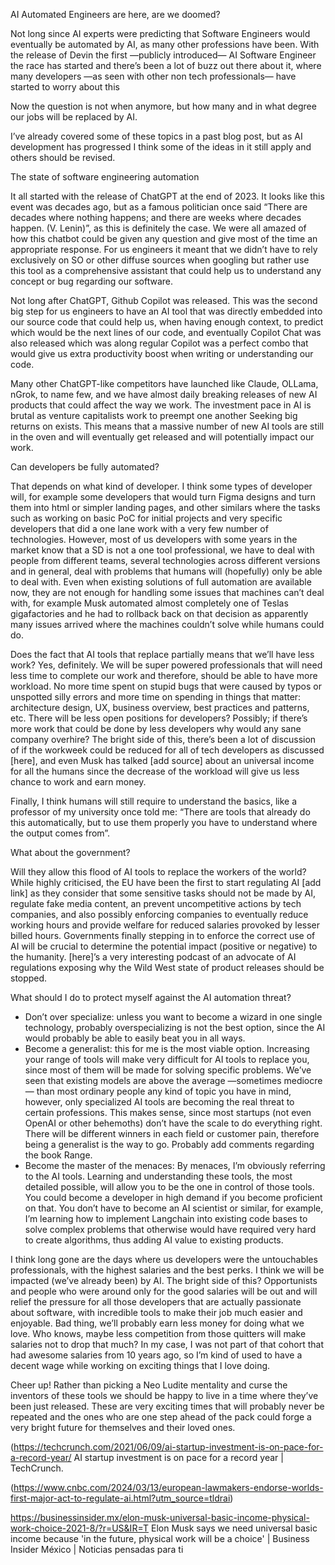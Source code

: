 AI Automated Engineers are here, are we doomed?

Not long since AI experts were predicting that Software Engineers would eventually be automated by AI, as many other professions have been. With the release of Devin the first —publicly introduced— AI Software Engineer the race has started and there’s been a lot of buzz out there about it, where many developers —as seen with other non tech professionals— have started to worry about this

<insert meme here>

Now the question is not when anymore, but how many and in what degree our jobs will be replaced by AI.

I’ve already covered some of these topics in a past blog post, but as AI development has progressed I think some of the ideas in it still apply and others should be revised.

The state of software engineering automation

It all started with the release of ChatGPT at the end of 2023. It looks like this event was decades ago, but as a famous politician once said “There are decades where nothing happens; and there are weeks where decades happen. (V. Lenin)”, as this is definitely the case. We were all amazed of how this chatbot could be given any question and give most of the time an appropriate response. For us engineers it meant that we didn’t have to rely exclusively on SO or other diffuse sources when googling but rather use this tool as a comprehensive assistant that could help us to understand any concept or bug regarding our software.

Not long after ChatGPT, Github Copilot was released. This was the second big step for us engineers to have an AI tool that was directly embedded into our source code that could help us, when having enough context, to predict which would be the next lines of our code, and eventually Copilot Chat was also released which was along regular Copilot was a perfect combo that would give us extra productivity boost when writing or understanding our code.

Many other ChatGPT-like competitors have launched like Claude, OLLama, nGrok, to name few, and we have almost daily breaking releases of new AI products that could affect the way we work. The investment pace in AI is brutal as venture capitalists work to preempt one another Seeking  big returns on exists. This means that a massive number of new AI tools are still in the oven and will eventually get released and will potentially impact our work.

Can developers be fully automated? 

That depends on what kind of developer. I think some types of developer will, for example some developers that would turn Figma designs and turn them into html or simpler landing pages, and other similars where the tasks such as working on basic PoC for initial projects and very specific developers that did a one lane work with a very few number of technologies. However, most of us developers with some years in the market know that a SD is not a one tool professional, we have to deal with people from different teams, several technologies across different versions and in general, deal with problems that humans will (hopefully) only be able to deal with. Even when existing solutions of full automation are available now, they are not enough for handling some issues that machines can’t deal with, for example Musk automated almost completely one of Teslas gigafactories and he had to rollback back on that decision as apparently many issues arrived where the machines couldn’t solve while humans could do. 

Does the fact that AI tools that replace partially  means that we’ll have less work? Yes, definitely. We will be super powered professionals that will need less time to complete our work and therefore, should be able to have more workload. No more time spent on stupid bugs that were caused by typos or unspotted silly errors and more time on spending in things that matter: architecture design, UX, business overview, best practices and patterns, etc. There will be less open positions for developers? Possibly; if there’s more work that could be done by less developers why would any sane company overhire? The bright side of this, there’s been a lot of discussion of if the workweek could be reduced for all of tech developers as discussed [here], and even Musk  has talked [add source] about an universal income for all the humans since the decrease of the workload will give us less chance to work and earn money.

Finally, I think humans will still require to understand the basics, like a professor of my university once told me: “There are tools that already do this automatically, but to use them properly you have to understand where the output comes from”. 

What about the government?

Will they allow this flood of AI tools to replace the workers of the world? While highly criticised, the EU have been the first to start regulating AI [add link] as they consider that some sensitive tasks should not be made by AI, regulate fake media content, an prevent uncompetitive actions by tech companies, and also possibly enforcing companies to eventually reduce working hours and provide welfare for reduced salaries provoked by lesser billed hours. Governments finally stepping in to enforce the correct use of AI will be crucial to determine the potential impact (positive or negative) to the humanity. [here]’s a very interesting podcast of an advocate of AI regulations exposing why the Wild West state of product releases should be stopped.

What should I do to protect myself against the AI automation threat?

- Don’t over specialize: unless you want to become a wizard in one single technology, probably overspecializing is not the best option, since the AI would probably be able to easily beat you in all ways.
- Become a generalist: this for me is the most viable option. Increasing your range of tools will make very difficult for AI tools to replace you, since most of them will be made for solving specific problems. We’ve seen that existing models are above the average —sometimes mediocre— than most ordinary people any kind of topic you have in mind, however, only specialized AI tools are becoming the real threat to certain professions. This makes sense, since most startups (not even OpenAI or other behemoths) don’t have the scale to do everything right. There will be different winners in each field or customer pain, therefore being a generalist is the way to go. Probably add comments regarding the book Range.
- Become the master of the menaces: By menaces, I’m obviously referring to the AI tools. Learning and understanding these tools, the most detailed possible, will allow you to be the one in control of those tools. You could become a developer in high demand if you become proficient on that. You don’t have to become an AI scientist or similar, for example, I’m learning how to implement Langchain into existing code bases to solve complex problems that otherwise would have required very hard to create algorithms, thus adding AI value to existing products.

I think long gone are the days where us developers were the untouchables professionals, with the highest salaries and the best perks. I think we will be impacted (we’ve already been) by AI. The bright side of this? Opportunists and people who were around only for the good salaries will be out and will relief the pressure for all those developers that are actually passionate about software, with incredible tools to make their job much easier and enjoyable. Bad thing, we’ll probably earn less money for doing what we love. Who knows, maybe less competition from those quitters will make salaries not to drop that much? In my case, I was not part of that cohort that had awesome salaries from 10 years ago, so I’m kind of used to have a decent wage while working on exciting things that I love doing.

Cheer up! Rather than picking a Neo Ludite mentality and curse the inventors of these tools we should be happy to live in a time where they’ve been just released. These are very exciting times that will probably never be repeated and the ones who are one step ahead of the pack could forge a very bright future for themselves and their loved ones. 

(https://techcrunch.com/2021/06/09/ai-startup-investment-is-on-pace-for-a-record-year/
AI startup investment is on pace for a record year | TechCrunch.  

(https://www.cnbc.com/2024/03/13/european-lawmakers-endorse-worlds-first-major-act-to-regulate-ai.html?utm_source=tldrai)

https://businessinsider.mx/elon-musk-universal-basic-income-physical-work-choice-2021-8/?r=US&IR=T
Elon Musk says we need universal basic income because 'in the future, physical work will be a choice' | Business Insider México | Noticias pensadas para ti
